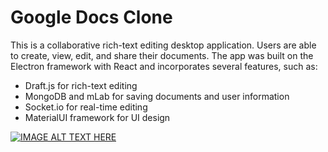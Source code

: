 # Google Docs Clone

This is a collaborative rich-text editing desktop application. Users are able to create, view, edit, and share their documents. The app was built on the Electron framework with React and incorporates several features, such as:

- Draft.js for rich-text editing
- MongoDB and mLab for saving documents and user information
- Socket.io for real-time editing
- MaterialUI framework for UI design

[![IMAGE ALT TEXT HERE](https://img.youtube.com/vi/BUqEXLV3fxI/0.jpg)](https://www.youtube.com/watch?v=BUqEXLV3fxI)
